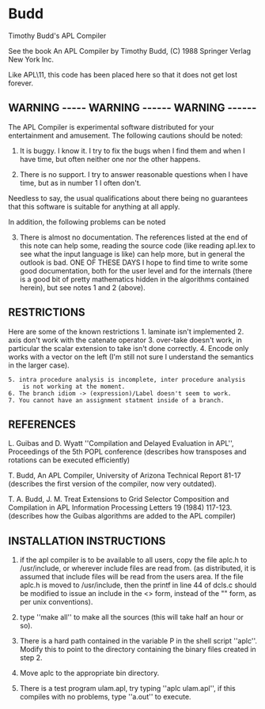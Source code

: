 # Budd
Timothy Budd's APL Compiler

See the book An APL Compiler by Timothy Budd, (C) 1988 Springer Verlag New York Inc.

Like APL\11, this code has been placed here so that it does not get lost forever.

WARNING ----- WARNING ------ WARNING ------
-------------------------------------------

The APL Compiler is experimental software distributed for your
entertainment and amusement.  The following cautions should be noted:

1. It is buggy.  I know it.  I try to fix the bugs when I find them and
when I have time, but often neither one nor the other happens.

2. There is no support.  I try to answer reasonable questions when I have
time, but as in number 1 I often don't.

Needless to say, the usual qualifications about there being no guarantees
that this software is suitable for anything at all apply.

In addition, the following problems can be noted

3. There is almost no documentation.  The references listed at the end of
this note can help some, reading the source code (like reading apl.lex to
see what the input language is like) can help more, but in general the
outlook is bad.  ONE OF THESE DAYS I hope to find time to write some good
documentation, both for the user level and for the internals (there is a
good bit of pretty mathematics hidden in the algorithms contained herein),
but see notes 1 and 2 (above).

RESTRICTIONS
------------

Here are some of the known restrictions
	1. laminate isn't implemented
	2. axis don't work with the catenate operator
	3. over-take doesn't work, in particular the scalar extension to
		take isn't done correctly.
	4. Encode only works with a vector on the left (I'm still not sure
		I understand the semantics in the larger case).

	5. intra procedure analysis is incomplete, inter procedure analysis
		is not working at the moment.
	6. The branch idiom -> (expression)/Label doesn't seem to work.
	7. You cannot have an assignment statment inside of a branch.

REFERENCES
----------

L. Guibas and D. Wyatt ''Compilation and Delayed Evaluation in APL'', 
Proceedings of the 5th POPL conference
(describes how transposes and rotations can be executed efficiently)

T. Budd, An APL Compiler, University of Arizona Technical Report 81-17
(describes the first version of the compiler, now very outdated).

T. A. Budd, J. M. Treat
Extensions to Grid Selector Composition and Compilation in APL
Information Processing Letters 19 (1984) 117-123.
(describes how the Guibas algorithms are added to the APL compiler)

INSTALLATION INSTRUCTIONS
-------------------------

1. if the apl compiler is to be available to all users, copy the file
aplc.h to /usr/include, or wherever include files are read from.
(as distributed, it is assumed that include files will be read from the
users area.  If the file aplc.h is moved to /usr/include, then the printf
in line 44 of dcls.c should be modified to issue an include in the <> form,
instead of the "" form, as per unix conventions).

2. type ''make all'' to make all the sources (this will take half an hour
or so).

3. There is a hard path contained in the variable P in the shell script
''aplc''.  Modify this to point to the directory containing the binary
files created in step 2.

4. Move aplc to the appropriate bin directory.

5. There is a test program ulam.apl, try typing ''aplc ulam.apl'', if this
compiles with no problems, type ''a.out'' to execute.

